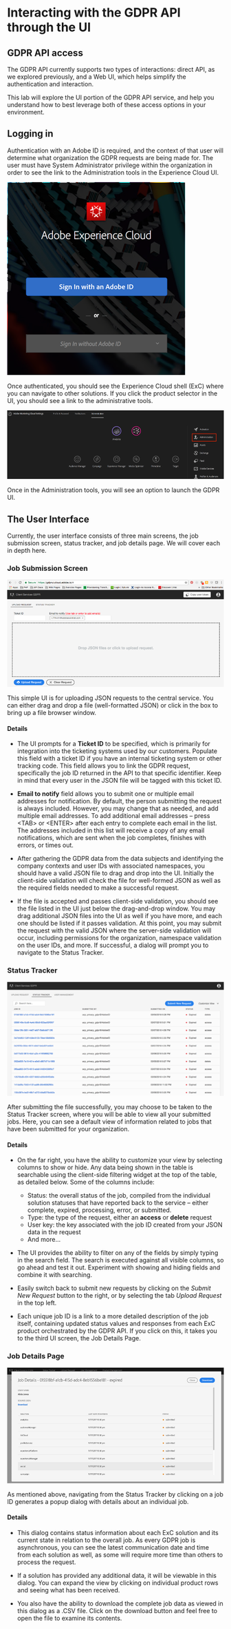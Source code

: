 # Interacting with the GDPR API through the UI

## GDPR API access

The GDPR API currently supports two types of interactions: direct API, as we explored previously, and a Web UI, which helps simplify the authentication and interaction.

This lab will explore the UI portion of the GDPR API service, and help you understand how to best leverage both of these access options in your environment.

## Logging in

Authentication with an Adobe ID is required, and the context of that user will determine what organization the GDPR requests are being made for. The user must have System Administrator privilege within the organization in order to see the link to the Administration tools in the Experience Cloud UI.

![](images/gdpr-ui-login.png)

Once authenticated, you should see the Experience Cloud shell (ExC) where you can navigate to other solutions. If you click the product selector in the UI, you should see a link to the administrative tools.

![GDPR UI Admin Menu](images/gdpr-ui-admin-menu.png)

Once in the Administration tools, you will see an option to launch the GDPR UI.

## The User Interface

Currently, the user interface consists of three main screens, the job submission screen, status tracker, and job details page. We will cover each in depth here.

### Job Submission Screen

![GDPR UI Job Submission Screen](images/gdpr-ui-job-submission.png)

This simple UI is for uploading JSON requests to the central service. You can either drag and drop a file (well-formatted JSON) or click in the box to bring up a file browser window.

#### Details

- The UI prompts for a **Ticket ID** to be specified, which is primarily for integration into the ticketing systems used by our customers. Populate this field with a ticket ID if you have an internal ticketing system or other tracking code. This field allows you to link the GDPR request, specifically the job ID returned in the API to that specific identifier. Keep in mind that every user in the JSON file will be tagged with this ticket ID.

- **Email to notify** field allows you to submit one or multiple email addresses for notification. By default, the person submitting the request is always included. However, you may change that as needed, and add multiple email addresses. To add additional email addresses – press &lt;TAB&gt; or &lt;ENTER&gt; after each entry to complete each email in the list. The addresses included in this list will receive a copy of any email notifications, which are sent when the job completes, finishes with errors, or times out.

- After gathering the GDPR data from the data subjects and identifying the company contexts and user IDs with associated namespaces, you should have a valid JSON file to drag and drop into the UI. Initially the client-side validation will check the file for well-formed JSON as well as the required fields needed to make a successful request.

- If the file is accepted and passes client-side validation, you should see the file listed in the UI just below the drag-and-drop window. You may drag additional JSON files into the UI as well if you have more, and each one should be listed if it passes validation. At this point, you may submit the request with the valid JSON where the server-side validation will occur, including permissions for the organization, namespace validation on the user IDs, and more. If successful, a dialog will prompt you to navigate to the Status Tracker.

### Status Tracker

![GDPR UI Status Tracker](images/gdpr-ui-status-tracker.png)

After submitting the file successfully, you may choose to be taken to the Status Tracker screen, where you will be able to view all your submitted jobs. Here, you can see a default view of information related to jobs that have been submitted for your organization.

#### Details

- On the far right, you have the ability to customize your view by selecting columns to show or hide. Any data being shown in the table is searchable using the client-side filtering widget at the top of the table, as detailed below. Some of the columns include:
  - Status: the overall status of the job, compiled from the individual solution statuses that have reported back to the service – either complete, expired, processing, error, or submitted.
  - Type: the type of the request, either an **access** or **delete** request
  - User key: the key associated with the job ID created from your JSON data in the request
  - And more…


- The UI provides the ability to filter on any of the fields by simply typing in the search field. The search is executed against all visible columns, so go ahead and test it out. Experiment with showing and hiding fields and combine it with searching.

- Easily switch back to submit new requests by clicking on the _Submit New Request_ button to the right, or by selecting the tab _Upload Request_ in the top left.

- Each unique job ID is a link to a more detailed description of the job itself, containing updated status values and responses from each ExC product orchestrated by the GDPR API. If you click on this, it takes you to the third UI screen, the Job Details Page.

### Job Details Page

![GDPR UI Job Details](images/gdpr-ui-job-details.png)

As mentioned above, navigating from the Status Tracker by clicking on a job ID generates a popup dialog with details about an individual job.

#### Details

- This dialog contains status information about each ExC solution and its current state in relation to the overall job. As every GDPR job is asynchronous, you can see the latest communication date and time from each solution as well, as some will require more time than others to process the request.

- If a solution has provided any additional data, it will be viewable in this dialog. You can expand the view by clicking on individual product rows and seeing what has been received.

- You also have the ability to download the complete job data as viewed in this dialog as a .CSV file. Click on the download button and feel free to open the file to examine its contents.

